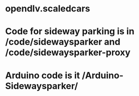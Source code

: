 # opendlv.scaledcars

# Code for sideway parking is in /code/sidewaysparker and /code/sidewaysparker-proxy
# Arduino code is it /Arduino-Sidewaysparker/
